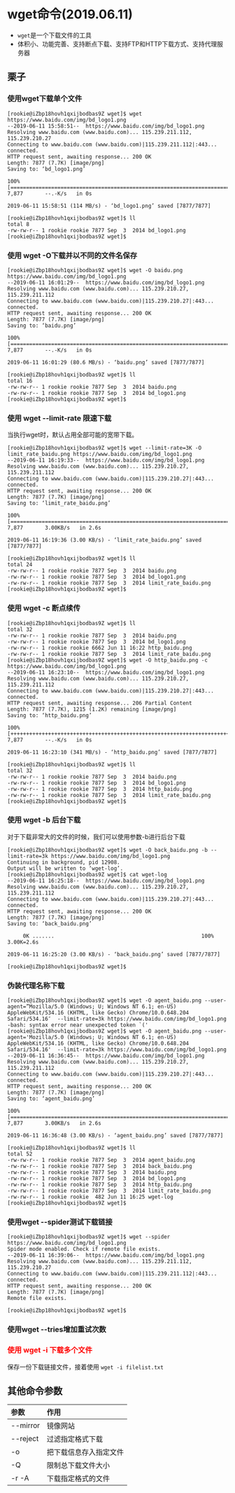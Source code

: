 # wget命令(2019.06.11)

- `wget`是一个下载文件的工具
- 体积小、功能完善、支持断点下载、支持FTP和HTTP下载方式、支持代理服务器

## 栗子

### 使用wget下载单个文件

    [rookie@iZbp18hovh1qxijbodbas9Z wget]$ wget https://www.baidu.com/img/bd_logo1.png
    --2019-06-11 15:58:51--  https://www.baidu.com/img/bd_logo1.png
    Resolving www.baidu.com (www.baidu.com)... 115.239.211.112, 115.239.210.27
    Connecting to www.baidu.com (www.baidu.com)|115.239.211.112|:443... connected.
    HTTP request sent, awaiting response... 200 OK
    Length: 7877 (7.7K) [image/png]
    Saving to: ‘bd_logo1.png’
    
    100%[===========================================================================================================>] 7,877       --.-K/s   in 0s      
    
    2019-06-11 15:58:51 (114 MB/s) - ‘bd_logo1.png’ saved [7877/7877]
    
    [rookie@iZbp18hovh1qxijbodbas9Z wget]$ ll
    total 8
    -rw-rw-r-- 1 rookie rookie 7877 Sep  3  2014 bd_logo1.png
    [rookie@iZbp18hovh1qxijbodbas9Z wget]$ 

### 使用 wget -O下载并以不同的文件名保存

    [rookie@iZbp18hovh1qxijbodbas9Z wget]$ wget -O baidu.png https://www.baidu.com/img/bd_logo1.png
    --2019-06-11 16:01:29--  https://www.baidu.com/img/bd_logo1.png
    Resolving www.baidu.com (www.baidu.com)... 115.239.210.27, 115.239.211.112
    Connecting to www.baidu.com (www.baidu.com)|115.239.210.27|:443... connected.
    HTTP request sent, awaiting response... 200 OK
    Length: 7877 (7.7K) [image/png]
    Saving to: ‘baidu.png’
    
    100%[===========================================================================================================>] 7,877       --.-K/s   in 0s      
    
    2019-06-11 16:01:29 (80.6 MB/s) - ‘baidu.png’ saved [7877/7877]
    
    [rookie@iZbp18hovh1qxijbodbas9Z wget]$ ll
    total 16
    -rw-rw-r-- 1 rookie rookie 7877 Sep  3  2014 baidu.png
    -rw-rw-r-- 1 rookie rookie 7877 Sep  3  2014 bd_logo1.png
    [rookie@iZbp18hovh1qxijbodbas9Z wget]$ 

### 使用 wget --limit-rate 限速下载

当执行wget时，默认占用全部可能的宽带下载。

    [rookie@iZbp18hovh1qxijbodbas9Z wget]$ wget --limit-rate=3K -O limit_rate_baidu.png https://www.baidu.com/img/bd_logo1.png
    --2019-06-11 16:19:33--  https://www.baidu.com/img/bd_logo1.png
    Resolving www.baidu.com (www.baidu.com)... 115.239.210.27, 115.239.211.112
    Connecting to www.baidu.com (www.baidu.com)|115.239.210.27|:443... connected.
    HTTP request sent, awaiting response... 200 OK
    Length: 7877 (7.7K) [image/png]
    Saving to: ‘limit_rate_baidu.png’
    
    100%[===========================================================================================================>] 7,877       3.00KB/s   in 2.6s   
    
    2019-06-11 16:19:36 (3.00 KB/s) - ‘limit_rate_baidu.png’ saved [7877/7877]
    
    [rookie@iZbp18hovh1qxijbodbas9Z wget]$ ll
    total 24
    -rw-rw-r-- 1 rookie rookie 7877 Sep  3  2014 baidu.png
    -rw-rw-r-- 1 rookie rookie 7877 Sep  3  2014 bd_logo1.png
    -rw-rw-r-- 1 rookie rookie 7877 Sep  3  2014 limit_rate_baidu.png
    [rookie@iZbp18hovh1qxijbodbas9Z wget]$ 
    
### 使用 wget -c 断点续传

    [rookie@iZbp18hovh1qxijbodbas9Z wget]$ ll
    total 32
    -rw-rw-r-- 1 rookie rookie 7877 Sep  3  2014 baidu.png
    -rw-rw-r-- 1 rookie rookie 7877 Sep  3  2014 bd_logo1.png
    -rw-rw-r-- 1 rookie rookie 6662 Jun 11 16:22 http_baidu.png
    -rw-rw-r-- 1 rookie rookie 7877 Sep  3  2014 limit_rate_baidu.png
    [rookie@iZbp18hovh1qxijbodbas9Z wget]$ wget -O http_baidu.png -c https://www.baidu.com/img/bd_logo1.png
    --2019-06-11 16:23:10--  https://www.baidu.com/img/bd_logo1.png
    Resolving www.baidu.com (www.baidu.com)... 115.239.210.27, 115.239.211.112
    Connecting to www.baidu.com (www.baidu.com)|115.239.210.27|:443... connected.
    HTTP request sent, awaiting response... 206 Partial Content
    Length: 7877 (7.7K), 1215 (1.2K) remaining [image/png]
    Saving to: ‘http_baidu.png’
    
    100%[+++++++++++++++++++++++++++++++++++++++++++++++++++++++++++++++++++++++++++++++++++++++++++================>] 7,877       --.-K/s   in 0s      
    
    2019-06-11 16:23:10 (341 MB/s) - ‘http_baidu.png’ saved [7877/7877]
    
    [rookie@iZbp18hovh1qxijbodbas9Z wget]$ ll
    total 32
    -rw-rw-r-- 1 rookie rookie 7877 Sep  3  2014 baidu.png
    -rw-rw-r-- 1 rookie rookie 7877 Sep  3  2014 bd_logo1.png
    -rw-rw-r-- 1 rookie rookie 7877 Sep  3  2014 http_baidu.png
    -rw-rw-r-- 1 rookie rookie 7877 Sep  3  2014 limit_rate_baidu.png
    [rookie@iZbp18hovh1qxijbodbas9Z wget]$ 

### 使用 wget -b 后台下载

对于下载非常大的文件的时候，我们可以使用参数-b进行后台下载

    [rookie@iZbp18hovh1qxijbodbas9Z wget]$ wget -O back_baidu.png -b --limit-rate=3k https://www.baidu.com/img/bd_logo1.png
    Continuing in background, pid 12908.
    Output will be written to ‘wget-log’.
    [rookie@iZbp18hovh1qxijbodbas9Z wget]$ cat wget-log 
    --2019-06-11 16:25:18--  https://www.baidu.com/img/bd_logo1.png
    Resolving www.baidu.com (www.baidu.com)... 115.239.210.27, 115.239.211.112
    Connecting to www.baidu.com (www.baidu.com)|115.239.210.27|:443... connected.
    HTTP request sent, awaiting response... 200 OK
    Length: 7877 (7.7K) [image/png]
    Saving to: ‘back_baidu.png’
    
         0K .......                                               100% 3.00K=2.6s
    
    2019-06-11 16:25:20 (3.00 KB/s) - ‘back_baidu.png’ saved [7877/7877]
    
    [rookie@iZbp18hovh1qxijbodbas9Z wget]$ 

### 伪装代理名称下载

    [rookie@iZbp18hovh1qxijbodbas9Z wget]$ wget -O agent_baidu.png --user-agent=”Mozilla/5.0 (Windows; U; Windows NT 6.1; en-US) AppleWebKit/534.16 (KHTML, like Gecko) Chrome/10.0.648.204 Safari/534.16″  --limit-rate=3k https://www.baidu.com/img/bd_logo1.png
    -bash: syntax error near unexpected token `('
    [rookie@iZbp18hovh1qxijbodbas9Z wget]$ wget -O agent_baidu.png --user-agent='Mozilla/5.0 (Windows; U; Windows NT 6.1; en-US) AppleWebKit/534.16 (KHTML, like Gecko) Chrome/10.0.648.204 Safari/534.16'  --limit-rate=3k https://www.baidu.com/img/bd_logo1.png
    --2019-06-11 16:36:45--  https://www.baidu.com/img/bd_logo1.png
    Resolving www.baidu.com (www.baidu.com)... 115.239.210.27, 115.239.211.112
    Connecting to www.baidu.com (www.baidu.com)|115.239.210.27|:443... connected.
    HTTP request sent, awaiting response... 200 OK
    Length: 7877 (7.7K) [image/png]
    Saving to: ‘agent_baidu.png’
    
    100%[===========================================================================================================>] 7,877       3.00KB/s   in 2.6s   
    
    2019-06-11 16:36:48 (3.00 KB/s) - ‘agent_baidu.png’ saved [7877/7877]
    
    [rookie@iZbp18hovh1qxijbodbas9Z wget]$ ll
    total 52
    -rw-rw-r-- 1 rookie rookie 7877 Sep  3  2014 agent_baidu.png
    -rw-rw-r-- 1 rookie rookie 7877 Sep  3  2014 back_baidu.png
    -rw-rw-r-- 1 rookie rookie 7877 Sep  3  2014 baidu.png
    -rw-rw-r-- 1 rookie rookie 7877 Sep  3  2014 bd_logo1.png
    -rw-rw-r-- 1 rookie rookie 7877 Sep  3  2014 http_baidu.png
    -rw-rw-r-- 1 rookie rookie 7877 Sep  3  2014 limit_rate_baidu.png
    -rw-rw-r-- 1 rookie rookie  482 Jun 11 16:25 wget-log
    [rookie@iZbp18hovh1qxijbodbas9Z wget]$ 

### 使用wget --spider测试下载链接

    [rookie@iZbp18hovh1qxijbodbas9Z wget]$ wget --spider https://www.baidu.com/img/bd_logo1.png
    Spider mode enabled. Check if remote file exists.
    --2019-06-11 16:39:06--  https://www.baidu.com/img/bd_logo1.png
    Resolving www.baidu.com (www.baidu.com)... 115.239.211.112, 115.239.210.27
    Connecting to www.baidu.com (www.baidu.com)|115.239.211.112|:443... connected.
    HTTP request sent, awaiting response... 200 OK
    Length: 7877 (7.7K) [image/png]
    Remote file exists.
    
    [rookie@iZbp18hovh1qxijbodbas9Z wget]$
    
### 使用wget --tries增加重试次数

### <font color="red">使用 wget -i 下载多个文件</font>

保存一份下载链接文件，接着使用 `wget -i filelist.txt`

## 其他命令参数

| 参数 | 作用 |
| :---|:---|
| --mirror | 镜像网站 |
| --reject | 过滤指定格式下载 |
| -o | 把下载信息存入指定文件 |
| -Q | 限制总下载文件大小 |
| -r -A | 下载指定格式的文件 |
